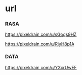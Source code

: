 # url

### RASA

https://pixeldrain.com/u/sGogs9HZ

https://pixeldrain.com/u/RjyH8p1A


### DATA

https://pixeldrain.com/u/YXxrUwEF
